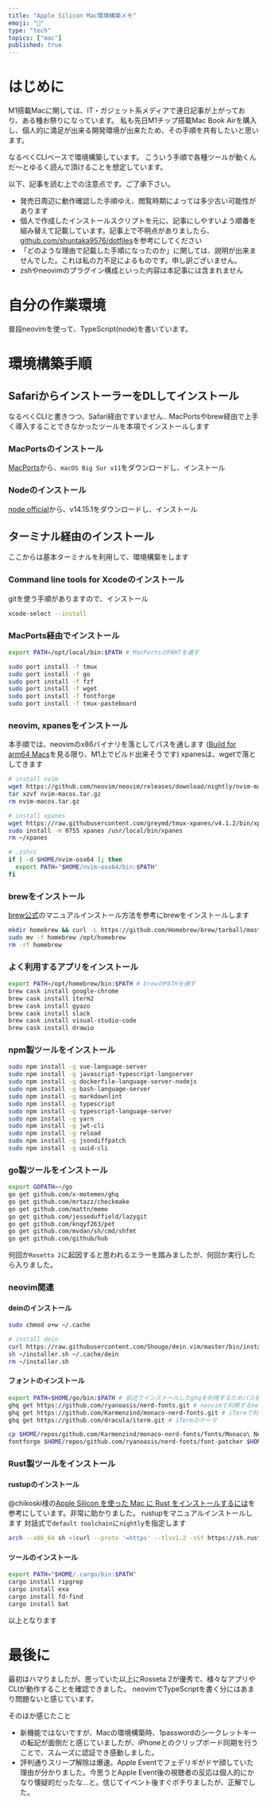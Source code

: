 ```yaml
---
title: "Apple Silicon Mac環境構築メモ"
emoji: "🍎"
type: "tech"
topics: ["mac"]
published: true
---
```


# はじめに
M1搭載Macに関しては、IT・ガジェット系メディアで連日記事が上がっており、ある種お祭りになっています。
私も先日M1チップ搭載Mac Book Airを購入し、個人的に満足が出来る開発環境が出来たため、その手順を共有したいと思います。

なるべくCLIベースで環境構築しています。
こういう手順で各種ツールが動くんだ〜とゆるく読んで頂けることを想定しています。

以下、記事を読む上での注意点です。ご了承下さい。
* 発売日周辺に動作確認した手順ゆえ、閲覧時期によっては多少古い可能性があります
* 個人で作成したインストールスクリプトを元に、記事にしやすいよう順番を組み替えて記載しています。記事上で不明点がありましたら、[github.com/shuntaka9576/dotfiles](https://github.com/shuntaka9576/dotfiles/blob/feature/support-apple-sillicon/init/install.sh)を参考にしてください
* 「どのような理由で記載した手順になったのか」に関しては、説明が出来ませんでした。これは私の力不足によるものです。申し訳ございません。
* zshやneovimのプラグイン構成といった内容は本記事には含まれません

# 自分の作業環境
普段neovimを使って、TypeScript(node)を書いています。

# 環境構築手順
## SafariからインストーラーをDLしてインストール
なるべくCLIと書きつつ、Safari経由ですいません..
MacPortsやbrew経由で上手く導入することできなかったツールを本項でインストールします

### MacPortsのインストール
[MacPorts](https://www.macports.org/install.php)から、`macOS Big Sur v11`をダウンロードし、インストール

### Nodeのインストール
[node official](https://nodejs.org/ja/download/)から、v14.15.1をダウンロードし、インストール


## ターミナル経由のインストール
ここからは基本ターミナルを利用して、環境構築をします

### Command line tools for Xcodeのインストール
gitを使う手順がありますので、インストール
```bash
xcode-select --install
```

### MacPorts経由でインストール
```bash
export PATH=/opt/local/bin:$PATH # MacPortsのPAHTを通す

sudo port install -f tmux
sudo port install -f go
sudo port install -f fzf
sudo port install -f wget
sudo port install -f fontforge
sudo port install -f tmux-pasteboard
```

### neovim, xpanesをインストール
本手順では、neovimのx86バイナリを落としてパスを通します
([Build for arm64 Macs](https://github.com/neovim/neovim/pull/12624)を見る限り、M1上でビルド出来そうです)
xpanesは、wgetで落としてきます

```bash
# install nvim
wget https://github.com/neovim/neovim/releases/download/nightly/nvim-macos.tar.gz
tar xzvf nvim-macos.tar.gz
rm nvim-macos.tar.gz

# install xpanes
wget https://raw.githubusercontent.com/greymd/tmux-xpanes/v4.1.2/bin/xpanes -O ./xpanes
sudo install -m 0755 xpanes /usr/local/bin/xpanes
rm ~/xpanes
```

```bash
# .zshrc
if [ -d $HOME/nvim-osx64 ]; then
  export PATH="$HOME/nvim-osx64/bin:$PATH"
fi
```

### brewをインストール
[brew公式](https://docs.brew.sh/Installation)のマニュアルインストール方法を参考にbrewをインストールします

```bash
mkdir homebrew && curl -L https://github.com/Homebrew/brew/tarball/master | tar xz --strip 1 -C homebrew
sudo mv -f homebrew /opt/homebrew
rm -rf homebrew
```

### よく利用するアプリをインストール

```bash
export PATH=/opt/homebrew/bin:$PATH # brewのPATHを通す
brew cask install google-chrome
brew cask install iterm2
brew cask install gyazo
brew cask install slack
brew cask install visual-studio-code
brew cask install drawio
```

### npm製ツールをインストール

```bash
sudo npm install -g vue-language-server
sudo npm install -g javascript-typescript-langserver
sudo npm install -g dockerfile-language-server-nodejs
sudo npm install -g bash-language-server
sudo npm install -g markdownlint
sudo npm install -g typescript
sudo npm install -g typescript-language-server
sudo npm install -g yarn
sudo npm install -g jwt-cli
sudo npm install -g reload
sudo npm install -g jsondiffpatch
sudo npm install -g uuid-cli
```

### go製ツールをインストール
```bash
export GOPATH=~/go
go get github.com/x-motemen/ghq
go get github.com/mrtazz/checkmake
go get github.com/mattn/memo
go get github.com/jesseduffield/lazygit
go get github.com/knqyf263/pet
go get github.com/mvdan/sh/cmd/shfmt
go get github.com/github/hub
```
何回か`Rosetta 2`に起因すると思われるエラーを踏みましたが、何回か実行したら入りました。

### neovim関連
#### deinのインストール
```bash
sudo chmod o+w ~/.cache

# install dein
curl https://raw.githubusercontent.com/Shougo/dein.vim/master/bin/installer.sh >~/installer.sh
sh ~/installer.sh ~/.cache/dein
rm ~/installer.sh
```

#### フォントのインストール
```bash
export PATH=$HOME/go/bin:$PATH # 前述でインストールしたghqを利用するためパスを通します
ghq get https://github.com/ryanoasis/nerd-fonts.git # neovimで利用するnerd-font
ghq get https://github.com/Karmenzind/monaco-nerd-fonts.git # iTermで利用するフォント
ghq get https://github.com/dracula/iterm.git # iTermのテーマ

cp $HOME/repos/github.com/Karmenzind/monaco-nerd-fonts/fonts/Monaco\ Nerd\ Font\ Complete\ Windows\ Compatible.otf $HOME/Library/Fonts # iTermで選択できるように、ファイルを移動
fontforge $HOME/repos/github.com/ryanoasis/nerd-fonts/font-patcher $HOME/Library/Fonts/Monaco\ Nerd\ Font\ Complete\ Windows\ Compatible.otf -w --fontawesome --fontawesomeextension --fontlinux --octicons --powersymbols --pomicons --powerline --powerlineextra --material --weather # 一部足りないフォントがあるためパッチを当てる
```

### Rust製ツールをインストール
#### rustupのインストール
@chikoski様の[Apple Silicon を使った Mac に Rust をインストールするには](https://qiita.com/chikoski/items/f973e551a71ed0179116)を参考にしています。非常に助かりました。
rustupをマニュアルインストールします
対話式で`default toolchain`に`nightly`を指定します

```bash
arch --x86_64 sh <(curl --proto '=https' --tlsv1.2 -sSf https://sh.rustup.rs )
```

#### ツールのインストール
```bash
export PATH="$HOME/.cargo/bin:$PATH"
cargo install ripgrep
cargo install exa
cargo install fd-find
cargo install bat
```

以上となります

# 最後に
最初はハマりましたが、思っていた以上にRosseta 2が優秀で、様々なアプリやCLIが動作することを確認できました。
neovimでTypeScriptを書く分にはあまり問題ないと感じています。

そのほか感じたこと
* 新機能ではないですが、Macの環境構築時、1passwordのシークレットキーの転記が面倒だと感じていましたが、iPhoneとのクリップボード同期を行うことで、スムーズに認証でき感動しました。
* 評判通りスリープ解除は爆速。Apple Eventでフェデリギがドヤ顔していた理由が分かりました。今思うとApple Event後の視聴者の反応は個人的にかなり懐疑的だったな...と。信じてイベント後すぐポチりましたが、正解でした。
